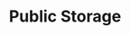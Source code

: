 ---
title: "Public Storage"
url: /burien/public-storage-des-moines-memorial-drive-south/
shop: storage rental
---